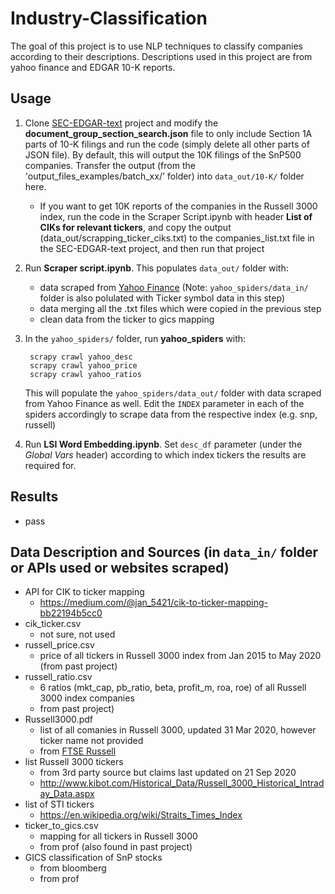 # Industry-Classification
The goal of this project is to use NLP techniques to classify companies according to their descriptions. Descriptions used in this project are from yahoo finance and EDGAR 10-K reports.


## Usage

1. Clone [SEC-EDGAR-text](https://github.com/alions7000/SEC-EDGAR-text) project and modify the **document_group_section_search.json** file to only include Section 1A parts of 10-K filings and run the code (simply delete all other parts of JSON file). By default, this will output the 10K filings of the SnP500 companies. Transfer the output (from the 'output_files_examples/batch_xx/' folder) into `data_out/10-K/` folder here.
	* If you want to get 10K reports of the companies in the Russell 3000 index, run the code in the Scraper Script.ipynb with header **List of CIKs for relevant tickers**, and copy the output (data_out/scrapping_ticker_ciks.txt) to the companies_list.txt file in the SEC-EDGAR-text project, and then run that project


1. Run **Scraper script.ipynb**. This populates `data_out/` folder  with:
	*  data scraped from [Yahoo Finance](https://sg.finance.yahoo.com/) (Note: `yahoo_spiders/data_in/` folder is also polulated with Ticker symbol data in this step)
	*  data merging all the .txt files which were copied in the previous step
	*  clean data from the ticker to gics mapping


1. In the `yahoo_spiders/` folder, run **yahoo_spiders** with:

        scrapy crawl yahoo_desc
        scrapy crawl yahoo_price
        scrapy crawl yahoo_ratios
        
    This will populate the `yahoo_spiders/data_out/` folder with data scraped from Yahoo Finance as well. Edit the `INDEX` parameter in each of the spiders accordingly to scrape data from the respective index (e.g. snp, russell)
    

1. Run **LSI Word Embedding.ipynb**. Set `desc_df` parameter (under the *Global Vars* header) according to which index tickers the results are required for.



## Results

* pass

## Data Description and Sources (in `data_in/` folder or APIs used or websites scraped)

* API for CIK to ticker mapping
	* https://medium.com/@jan_5421/cik-to-ticker-mapping-bb22194b5cc0
* cik_ticker.csv
	* not sure, not used
* russell_price.csv
	* price of all tickers in Russell 3000 index from Jan 2015 to May 2020 (from past project)
* russell_ratio.csv
	* 6 ratios (mkt_cap, pb_ratio, beta, profit_m, roa, roe) of all Russell 3000 index companies
	* from past project)
* Russell3000.pdf
	* list of all comanies in Russell 3000, updated 31 Mar 2020, however ticker name not provided
	* from [FTSE Russell](https://www.ftserussell.com/analytics/factsheets/home/constituentsweights)
* list Russell 3000 tickers
	* from 3rd party source but claims last updated on 21 Sep 2020
	* http://www.kibot.com/Historical_Data/Russell_3000_Historical_Intraday_Data.aspx
* list of STI tickers
	* https://en.wikipedia.org/wiki/Straits_Times_Index
* ticker_to_gics.csv
	* mapping for all tickers in Russell 3000
	* from prof (also found in past project)
* GICS classification of SnP stocks 
	* from bloomberg
	* from prof

